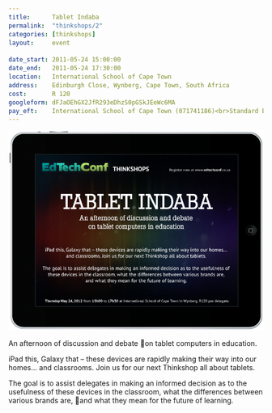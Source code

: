 ```yaml
---
title:      Tablet Indaba
permalink:  "thinkshops/2"
categories: [thinkshops]
layout:     event

date_start: 2011-05-24 15:00:00
date_end:   2011-05-24 17:30:00
location:   International School of Cape Town
address:    Edinburgh Close, Wynberg, Cape Town, South Africa
cost:       R 120
googleform: dFJaOEhGX2JfR293eDhzS0pGSkJEeWc6MA
pay_eft:    International School of Cape Town (071741186)<br>Standard Bank<br>Constantia Courtyard (025309)
---
```


![EdTechConf Thinkshop 2](/img/etc_thinkshop_2_advert.png "EdTechConf Thinkshop 2")

An afternoon of discussion and debate on tablet computers in education.

iPad this, Galaxy that – these devices are rapidly making their way into our homes... and classrooms. Join us for our next Thinkshop all about tablets. 

The goal is to assist delegates in making an informed decision as to the usefulness of these devices in the classroom, what the differences between various brands are, and what they mean for the future of learning. 